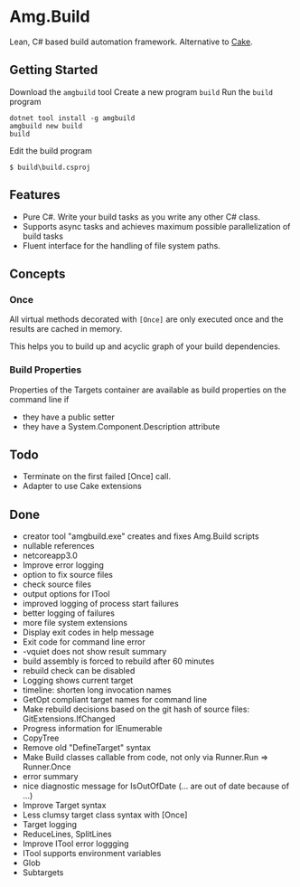 # Amg.Build

Lean, C# based build automation framework. Alternative to [Cake](https://cakebuild.net/).

## Getting Started

Download the `amgbuild` tool 
Create a new program `build` 
Run the `build` program 

````[cmd]
dotnet tool install -g amgbuild
amgbuild new build
build
````

Edit the build program 
````
$ build\build.csproj
````

## Features

* Pure C#. Write your build tasks as you write any other C# class. 
* Supports async tasks and achieves maximum possible parallelization of build tasks
* Fluent interface for the handling of file system paths.

## Concepts

### Once

All virtual methods decorated with `[Once]` are only executed once and the results are cached in memory.

This helps you to build up and acyclic graph of your build dependencies.

### Build Properties

Properties of the Targets container are available as build properties on the command line if
* they have a public setter
* they have a System.Component.Description attribute

## Todo

* Terminate on the first failed [Once] call.
* Adapter to use Cake extensions

## Done

* creator tool "amgbuild.exe" creates and fixes Amg.Build scripts
* nullable references
* netcoreapp3.0
* Improve error logging
* option to fix source files
* check source files
* output options for ITool
* improved logging of process start failures
* better logging of failures
* more file system extensions
* Display exit codes in help message
* Exit code for command line error
* -vquiet does not show result summary
* build assembly is forced to rebuild after 60 minutes
* rebuild check can be disabled
* Logging shows current target
* timeline: shorten long invocation names
* GetOpt compliant target names for command line
* Make rebuild decisions based on the git hash of source files: GitExtensions.IfChanged
* Progress information for IEnumerable 
* CopyTree
* Remove old "DefineTarget" syntax
* Make Build classes callable from code, not only via Runner.Run => Runner.Once
* error summary
* nice diagnostic message for IsOutOfDate (... are out of date because of ...)
* Improve Target syntax
* Less clumsy target class syntax with [Once]
* Target logging
* ReduceLines, SplitLines
* Improve ITool error loggging
* ITool supports environment variables
* Glob
* Subtargets

